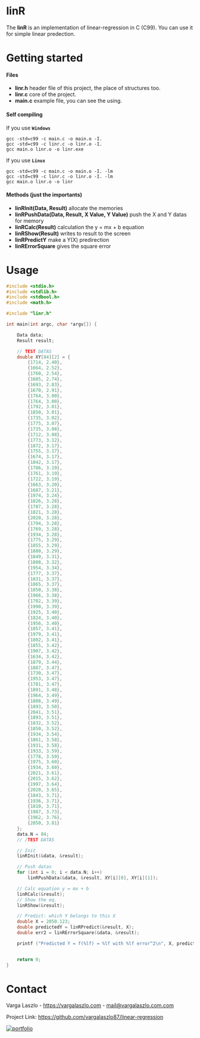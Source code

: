 # linR

The **linR** is an implementation of linear-regression in C (C99). You can use it for simple linear predection. 

# Getting started

#### Files
- **linr.h** header file of this project, the place of structures too.
- **linr.c** core of the project. 
- **main.c** example file, you can see the using.

#### Self compiling
If you use **`Windows`**

```
gcc -std=c99 -c main.c -o main.o -I.
gcc -std=c99 -c linr.c -o linr.o -I.
gcc main.o linr.o -o linr.exe
```

If you use **`Linux`**

```
gcc -std=c99 -c main.c -o main.o -I. -lm
gcc -std=c99 -c linr.c -o linr.o -I. -lm
gcc main.o linr.o -o linr
```

#### Methods (just the importants)
- **linRInit(Data, Result)** allocate the memories
- **linRPushData(Data, Result, X Value, Y Value)** push the X and Y datas for memory
- **linRCalc(Result)** calculation the y = mx + b equation
- **linRShow(Result)** writes to result to the screen
- **linRPredictY** make a Y(X) predirection
- **linRErrorSquare** gives the square error

# Usage
```C
#include <stdio.h>
#include <stdlib.h>
#include <stdbool.h>
#include <math.h>

#include "linr.h"

int main(int argc, char *argv[]) {

    Data data;
    Result result;

    // TEST DATAS
    double XY[84][2] = {
        {1714, 2.40},
        {1664, 2.52},
        {1760, 2.54},
        {1685, 2.74},
        {1693, 2.83},
        {1670, 2.91},
        {1764, 3.00},
        {1764, 3.00},
        {1792, 3.01},
        {1850, 3.01},
        {1735, 3.02},
        {1775, 3.07},
        {1735, 3.08},
        {1712, 3.08},
        {1773, 3.12},
        {1872, 3.17},
        {1755, 3.17},
        {1674, 3.17},
        {1842, 3.17},
        {1786, 3.19},
        {1761, 3.19},
        {1722, 3.19},
        {1663, 3.20},
        {1687, 3.21},
        {1974, 3.24},
        {1826, 3.28},
        {1787, 3.28},
        {1821, 3.28},
        {2020, 3.28},
        {1794, 3.28},
        {1769, 3.28},
        {1934, 3.28},
        {1775, 3.29},
        {1855, 3.29},
        {1880, 3.29},
        {1849, 3.31},
        {1808, 3.32},
        {1954, 3.34},
        {1777, 3.37},
        {1831, 3.37},
        {1865, 3.37},
        {1850, 3.38},
        {1966, 3.38},
        {1702, 3.39},
        {1990, 3.39},
        {1925, 3.40},
        {1824, 3.40},
        {1956, 3.40},
        {1857, 3.41},
        {1979, 3.41},
        {1802, 3.41},
        {1855, 3.42},
        {1907, 3.42},
        {1634, 3.42},
        {1879, 3.44},
        {1887, 3.47},
        {1730, 3.47},
        {1953, 3.47},
        {1781, 3.47},
        {1891, 3.48},
        {1964, 3.49},
        {1808, 3.49},
        {1893, 3.50},
        {2041, 3.51},
        {1893, 3.51},
        {1832, 3.52},
        {1850, 3.52},
        {1934, 3.54},
        {1861, 3.58},
        {1931, 3.58},
        {1933, 3.59},
        {1778, 3.59},
        {1975, 3.60},
        {1934, 3.60},
        {2021, 3.61},
        {2015, 3.62},
        {1997, 3.64},
        {2020, 3.65},
        {1843, 3.71},
        {1936, 3.71},
        {1810, 3.71},
        {1987, 3.73},
        {1962, 3.76},
        {2050, 3.81}
    };
    data.N = 84;
    // /TEST DATAS

    // Init
    linRInit(&data, &result);

    // Push datas
    for (int i = 0; i < data.N; i++)
        linRPushData(&data, &result, XY[i][0], XY[i][1]);

    // Calc equation y = mx + b
    linRCalc(&result);
    // Show the eq.
    linRShow(&result);

    // Predict: which Y belongs to this X
    double X = 2050.123;
    double predictedY = linRPredict(&result, X);
    double err2 = linRErrorSquare(&data, &result);

    printf ("Predicted Y = f(%lf) = %lf with %lf error^2\n", X, predictedY, err2);


    return 0;
}
```

# Contact

Varga Laszlo - https://vargalaszlo.com - mail@vargalaszlo.com.com

Project Link: https://github.com/vargalaszlo87/linear-regression

[![portfolio](https://img.shields.io/badge/my_portfolio-000?style=for-the-badge&logo=ko-fi&logoColor=white)](http://vargalaszlo.com)
